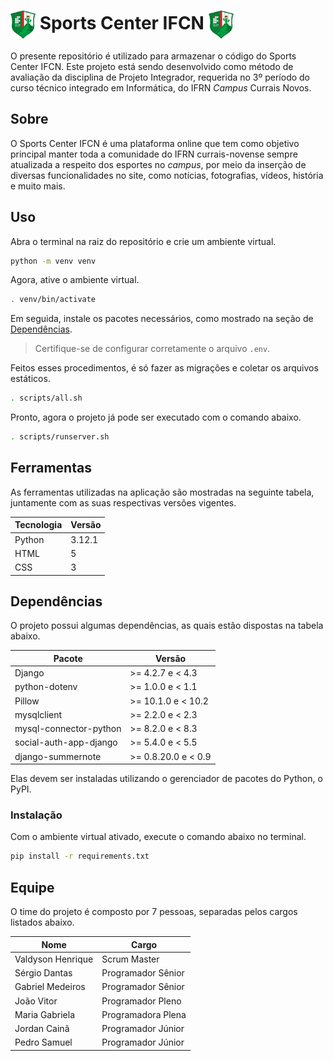 # <img src="pages/img/logo.png" alt="Logo do Sports Center IFCN." width="40px" align="center"> Sports Center IFCN <img src="pages/img/logo.png" alt="Logo do Sports Center IFCN." width="40px" align="center">

O presente repositório é utilizado para armazenar o código do Sports Center IFCN. Este projeto está sendo desenvolvido como método de avaliação da disciplina de Projeto Integrador, requerida no 3º período do curso técnico integrado em Informática, do IFRN *Campus* Currais Novos.

## Sobre

O Sports Center IFCN é uma plataforma online que tem como objetivo principal manter toda a comunidade do IFRN currais-novense sempre atualizada a respeito dos esportes no *campus*, por meio da inserção de diversas funcionalidades no site, como notícias, fotografias, vídeos, história e muito mais.

## Uso

Abra o terminal na raiz do repositório e crie um ambiente virtual.

```bash
python -m venv venv
```

Agora, ative o ambiente virtual.

```bash
. venv/bin/activate
```

Em seguida, instale os pacotes necessários, como mostrado na seção de [Dependências](#dependências).

> Certifique-se de configurar corretamente o arquivo `.env`.

Feitos esses procedimentos, é só fazer as migrações e coletar os arquivos estáticos.

```bash
. scripts/all.sh
```

Pronto, agora o projeto já pode ser executado com o comando abaixo.

```bash
. scripts/runserver.sh
```

## Ferramentas

As ferramentas utilizadas na aplicação são mostradas na seguinte tabela, juntamente com as suas respectivas versões vigentes.

| Tecnologia | Versão |
|------------|--------|
| Python     | 3.12.1 |
| HTML       | 5      |
| CSS        | 3      |

## Dependências

O projeto possui algumas dependências, as quais estão dispostas na tabela abaixo.

| Pacote                 | Versão              |
|------------------------|---------------------|
| Django                 | >= 4.2.7 e < 4.3    |
| python-dotenv          | >= 1.0.0 e < 1.1    |
| Pillow                 | >= 10.1.0 e < 10.2  |
| mysqlclient            | >= 2.2.0 e < 2.3    |
| mysql-connector-python | >= 8.2.0 e < 8.3    |
| social-auth-app-django | >= 5.4.0 e < 5.5    |
| django-summernote      | >= 0.8.20.0 e < 0.9 |

Elas devem ser instaladas utilizando o gerenciador de pacotes do Python, o PyPI.

### Instalação

Com o ambiente virtual ativado, execute o comando abaixo no terminal.

```bash
pip install -r requirements.txt
```

## Equipe

O time do projeto é composto por 7 pessoas, separadas pelos cargos listados abaixo.

| Nome              | Cargo              |
|-------------------|--------------------|
| Valdyson Henrique | Scrum Master       |
| Sérgio Dantas     | Programador Sênior |
| Gabriel Medeiros  | Programador Sênior |
| João Vitor        | Programador Pleno  |
| Maria Gabriela    | Programadora Plena |
| Jordan Cainã      | Programador Júnior |
| Pedro Samuel      | Programador Júnior |
